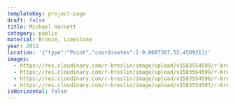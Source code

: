 ```yaml
---
templateKey: project-page
draft: false
title: Michael Harnett
category: public
material: Bronze, Limestone
year: 2011
location: '{"type":"Point","coordinates":[-9.0607367,52.450921]}'
images:
  - https://res.cloudinary.com/r-breslin/image/upload/v1583554599/r-breslin-cloudinary/WORK/PUBLIC/michael-hartnett/michael-hartnett_michael-hartnett-01_eaxenv.jpg
  - https://res.cloudinary.com/r-breslin/image/upload/v1583554599/r-breslin-cloudinary/WORK/PUBLIC/michael-hartnett/michael-hartnett_michael-hartnett-04_cqzacw.jpg
  - https://res.cloudinary.com/r-breslin/image/upload/v1583554598/r-breslin-cloudinary/WORK/PUBLIC/michael-hartnett/michael-hartnett_michael-hartnett-03_qm7c2s.jpg
  - https://res.cloudinary.com/r-breslin/image/upload/v1583554597/r-breslin-cloudinary/WORK/PUBLIC/michael-hartnett/michael-hartnett_michael-hartnett-02_ye8xve.jpg
isHorizontal: false
---
```

